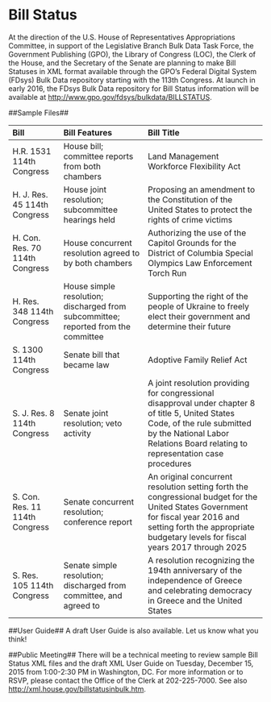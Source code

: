 # Bill Status #

At the direction of the U.S. House of Representatives Appropriations Committee, in support of the Legislative Branch Bulk Data Task Force, the Government Publishing (GPO), the Library of Congress (LOC), the Clerk of the House, and the Secretary of the Senate are planning to make Bill Statuses in XML format available through the GPO’s Federal Digital System (FDsys) Bulk Data repository starting with the 113th Congress. At launch in early 2016, the FDsys Bulk Data repository for Bill Status information will be available at http://www.gpo.gov/fdsys/bulkdata/BILLSTATUS. 


##Sample Files##

| Bill | Bill Features  | Bill Title |
| :--- | :--- | :--- |
| H.R. 1531 114th Congress | House bill; committee reports from both chambers | Land Management Workforce Flexibility Act | 
| H. J. Res. 45 114th Congress | House joint resolution; subcommittee hearings held | Proposing an amendment to the Constitution of the United States to protect the rights of crime victims |
| H. Con. Res. 70 114th Congress | House concurrent resolution agreed to by both chambers | Authorizing the use of the Capitol Grounds for the District of Columbia Special Olympics Law Enforcement Torch Run |
| H. Res. 348 114th Congress | House simple resolution; discharged from subcommittee; reported from the committee | Supporting the right of the people of Ukraine to freely elect their government and determine their future | 
| S. 1300 114th Congress | Senate bill that became law | Adoptive Family Relief Act | 
| S. J. Res. 8 114th Congress | Senate joint resolution; veto activity | A joint resolution providing for congressional disapproval under chapter 8 of title 5, United States Code, of the rule submitted by the National Labor Relations Board relating to representation case procedures | 
| S. Con. Res. 11 114th Congress | Senate concurrent resolution; conference report | An original concurrent resolution setting forth the congressional budget for the United States Government for fiscal year 2016 and setting forth the appropriate budgetary levels for fiscal years 2017 through 2025 | 
| S. Res. 105 114th Congress | Senate simple resolution; discharged from committee, and agreed to | A resolution recognizing the 194th anniversary of the independence of Greece and celebrating democracy in Greece and the United States | 



##User Guide##
A draft User Guide is also available. Let us know what you think!

##Public Meeting##
There will be a technical meeting to review sample Bill Status XML files and the draft XML User Guide on Tuesday, December 15, 2015 from 1:00-2:30 PM in Washington, DC. For more information or to RSVP, please contact the Office of the Clerk at 202-225-7000. See also http://xml.house.gov/billstatusinbulk.htm.
